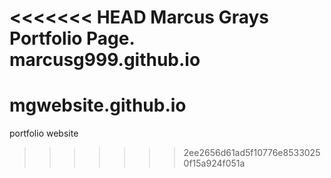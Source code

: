 <<<<<<< HEAD
Marcus Grays Portfolio Page.
marcusg999.github.io
=======
# mgwebsite.github.io
portfolio website
>>>>>>> 2ee2656d61ad5f10776e85330250f15a924f051a
